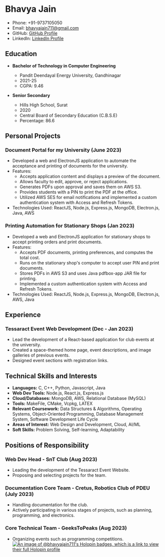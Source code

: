 # Bhavya Jain
- Phone: +91-9737105050
- Email: bhavyajain711@gmail.com
- GitHub: [GitHub Profile](https://github.com/BhavyaJain711)
- LinkedIn: [LinkedIn Profile](https://www.linkedin.com/in/bhavya-jain-3b7545151/)

## Education
- **Bachelor of Technology in Computer Engineering**
  - Pandit Deendayal Energy University, Gandhinagar
  - 2021-25
  - CGPA: 9.46

- **Senior Secondary**
  - Hills High School, Surat
  - 2020
  - Central Board of Secondary Education (C.B.S.E)
  - Percentage: 86.6

## Personal Projects
### Document Portal for my University (June 2023)
- Developed a web and ElectronJS application to automate the acceptance and printing of documents for the university.
- Features:
  - Accepts application content and displays a preview of the document.
  - Allows faculty to edit, approve, or reject applications.
  - Generates PDFs upon approval and saves them on AWS S3.
  - Provides students with a PIN to print the PDF at the office.
  - Utilized AWS SES for email notifications and implemented a custom authentication system with Access and Refresh Tokens.
- Technologies Used: ReactJS, Node.js, Express.js, MongoDB, Electron.js, Java, AWS

### Printing Automation for Stationary Shops (Jan 2023)
- Developed a web and ElectronJS application for stationary shops to accept printing orders and print documents.
- Features:
  - Accepts PDF documents, printing preferences, and computes the total cost.
  - Runs on the stationary shop's computer to accept user PIN and print documents.
  - Stores PDFs in AWS S3 and uses Java pdfbox-app JAR file for printing.
  - Implemented a custom authentication system with Access and Refresh Tokens.
- Technologies Used: ReactJS, Node.js, Express.js, MongoDB, Electron.js, AWS, Java

## Experience
### Tessaract Event Web Development (Dec - Jan 2023)
- Lead the development of a React-based application for club events at the university.
- Created a space-themed home page, event descriptions, and image galleries of previous events.
- Designed event sections with registration links.
  
## Technical Skills and Interests
- **Languages:** C, C++, Python, Javascript, Java
- **Web Dev Tools:** Node.js, React.js, Express.js
- **Cloud/Databases:** MongoDB, AWS, Relational Database (MySQL)
- **Tools:** MakeFile, CMake, Vcpkg, LATEX
- **Relevant Coursework:** Data Structures & Algorithms, Operating Systems, Object-Oriented Programming, Database Management System, Software Development Life Cycle
- **Areas of Interest:** Web Design and Development, Cloud, AI/ML
- **Soft Skills:** Problem Solving, Self-learning, Adaptability

## Positions of Responsibility
### Web Dev Head - SnT Club (Aug 2023)
- Leading the development of the Tessaract Event Website.
- Proposing and selecting projects for the team.

### Documentation Core Team - Cretus, Robotics Club of PDEU (July 2023)
- Handling documentation for the club.
- Actively participating in various stages of projects, such as planning, programming, and electronics.

### Core Technical Team - GeeksToPeaks (Aug 2023)
- Organizing events such as programming competitions.
[![An image of @bhavyajain711's Holopin badges, which is a link to view their full Holopin profile](https://holopin.me/bhavyajain711)](https://holopin.io/@bhavyajain711)
